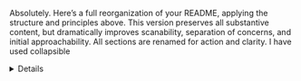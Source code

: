 Absolutely. Here’s a full reorganization of your README, applying the structure and principles above. This version preserves all substantive content, but dramatically improves scanability, separation of concerns, and initial approachability. All sections are renamed for action and clarity. I have used collapsible <details> blocks where verbosity is high, and you can adapt these further for your preferred renderer.

⸻


# CryptoTechnicals — Comprehensive Crypto Intelligence Engine

A powerful Python command-line tool that provides **complete cryptocurrency market intelligence** by combining technical analysis, fundamental data, market sentiment, sector rotation analysis, and global market trends.  
**Perfect for AI-powered trading systems, researchers, and analysts who need the most comprehensive crypto market context—automated and LLM-ready.**

**NEW: CryptoCortex AI Trading Assistant** - Advanced web UI with persistent market intelligence, real-time data integration, and AI-powered analysis featuring hierarchical memory system for post-training market events.

---

## 🚀 TL;DR

- Instantly generate technical, fundamental, and market intelligence snapshots for any crypto asset.
- **NEW**: AI Trading Assistant (CryptoCortex) with hierarchical market intelligence memory system
- **NEW**: Persistent awareness of post-training market events, regulatory changes, and trading principles
- Aggregated, LLM-optimized outputs (JSON, SQLite) with live spot prices, sector rotation, liquidity, and more.
- Designed for seamless AI integration, advanced human workflows, and pro-grade research.

---

## 📚 Table of Contents

1. [Quick Start](#quick-start)
2. [Key Features](#key-features)
3. [Usage Examples](#usage-examples)
4. [Understanding the Data Outputs](#understanding-the-data-outputs)
5. [Configuration](#configuration)
6. [How to Read/Interpret the Data](#how-to-readinterpret-the-data)
7. [Front-End UI (CryptoCortex)](#front-end-ui-cryptocortex)
8. [Developer Guide](#developer-guide)
9. [Performance & Benchmarks](#performance--benchmarks)
10. [Known Limitations](#known-limitations)
11. [Changelog](#changelog)
12. [Contributing](#contributing)
13. [License & Author](#license--author)
14. [Support](#support)

---

## 🏁 Quick Start

**Installation**

```bash
# Clone the repository
git clone https://github.com/Rahul-htx/crypto-technicals.git
cd crypto-technicals

# Install dependencies
pip install -r requirements.txt

# Set up your CoinGecko Pro API key
echo "COINGECKO_API_KEY=your_api_key_here" > .env

# Test installation
python -m src.cli --coins bitcoin --horizons intraday --verbose

Basic Usage

python -m src.cli                           # Default config, all outputs
python -m src.cli --coins eth,btc,sol       # Specify coins
python -m src.cli --horizons intraday,swing # Specify timeframes
python -m src.cli --config my_config.yaml   # Custom config
python -m src.cli --verbose                 # Verbose logging
python -m src.cli --output-dir /my/output   # Custom output directory


⸻

🗝️ Key Features
	•	Technical Analysis: OHLCV + 8 indicators
	•	Fundamental Analysis: Tokenomics, dev activity, social metrics
	•	Market Intelligence: Macro trends, sector rotation, dominance, liquidity
	•	**NEW: Hierarchical Memory System**: Core stable facts + recent market updates
	•	**NEW: Post-Training Awareness**: Regulatory changes, market events after AI training cutoff
	•	Real-Time Pricing: Live spot prices (<30s latency)
	•	LLM-Ready Exports: Structured JSON/CSV/SQLite for AI, visual charts
	•	Combined Snapshots: Multi-timeframe, freshness-aware files
	•	Persistent Chat History: NDJSON, 200k-token multi-month memory (for UI)

⸻

💡 Usage Examples
	•	"Analyze current ETH technicals and provide entry points"
	•	"Compare BTC and SOL momentum indicators"
	•	"What's the overall market sentiment based on dominance?"
	•	"Show me the latest snapshot for just Bitcoin"
	•	"Update my thesis: focusing on Layer 1 scaling solutions"
	•	"Refresh market data and analyze changes"
	•	**NEW**: "Add this market intelligence: Fed announced new crypto regulations"
	•	**NEW**: "What post-training market events should I be aware of?"
	•	**NEW**: "Promote the ETF inflow data to core market intelligence"

⸻

🗃️ Understanding the Data Outputs

Every run generates aggregated files for efficient LLM and human use.
Sample Output Structure:

data/
├── runs/20250819_185950/              # Timestamped run data
│   ├── intraday/
│   │   └── all_coins_1h.json          # Hourly technical data
│   ├── swing/
│   │   └── all_coins_1d.json          # Daily technical data  
│   ├── market_context.json            # Unified market intelligence
│   ├── categories.json                # Sector rotation
│   ├── global.json                    # Macro trends
│   ├── metadata.json                  # Project fundamentals
│   ├── crypto_technicals_intraday.db  # SQLite database
│   └── logs/
│       └── run_*.log
├── snapshots/
│   ├── latest_snapshot.json           # Combined, all-horizon snapshot
└── chat/
    └── chat-YYYY-MM.jsonl             # Multi-month chat history

trader-copilot/data/                   # NEW: CryptoCortex AI Assistant Data
├── market_intel.json                  # Hierarchical market intelligence
├── market_intel_history/              # Audit trail snapshots  
└── thesis.json                        # Investment thesis

<details>
<summary>📈 <b>See Sample Output JSON</b></summary>


Technical Data Example (all_coins_1h.json):

{
  "metadata": {
    "horizon": "intraday", "granularity": "1h", 
    "coins": ["bitcoin", "ethereum"], "total_coins": 2
  },
  "coins": {
    "bitcoin": {
      "latest_values": { "close": 43250.67, "rsi_14": 58.23, "macd": 125.45 },
      "data": [{ "datetime": "2025-08-19T18:00:00", "close": 43250.67, ... }]
    }
  },
  "cross_coin_analysis": {
    "performance_ranking": ["ethereum", "bitcoin"],
    "volatility_comparison": { "bitcoin": 12.3, "ethereum": 15.7 }
  }
}

</details>


<details>
<summary>🌍 <b>Unified Market Context</b> (`market_context.json`)</summary>


{
  "metadata": {
    "coins_tracked": ["bitcoin", "ethereum"],
    "data_sources": ["global_market", "sector_analysis", "coin_fundamentals"],
    "note": "News data not available via CoinGecko Pro API"
  },
  "global_market": {
    "market_overview": { "total_market_cap_usd": 3882142856426.52, "bitcoin_dominance_percentage": 57.94 },
    "dominance_analysis": { "dominance_signals": [...] }
  },
  "market_summary": {
    "market_sentiment": "risk_off",
    "key_insights": ["Bitcoin dominance at 58.0% suggests market seeking safety"],
    "missing_sources": ["liquidity_analysis"]
  }
}

</details>



⸻

⚙️ Configuration

Edit config.yaml to customize coins, timeframes, and outputs.

<details>
<summary>📝 <b>Click for Example</b></summary>


coins: [ethereum, bitcoin, solana, chainlink, ripple, tron, sui]
horizons:
  intraday:
    lookback_days: 30
    granularity: 1h
  swing:
    lookback_days: 400
    granularity: 1d
indicators: [ema, sma, rsi, macd, bollinger, obv, atr, adx]
export:
  json: true
  csv: false
  sqlite: true
  charts: false
  individual_coin_files: false

market_data:
  collect_news: false     # CoinGecko Pro API does not provide reliable news
  collect_metadata: true
  collect_categories: true
  collect_global: true
  collect_tickers: true
  collect_onchain: false

  update_frequencies:
    metadata: "daily"
    categories: "every_run"
    global: "every_run"
    tickers: "weekly"

</details>



⸻

🧐 How to Read/Interpret the Data
	•	Technical indicators: Standard values (e.g. RSI, MACD, EMA, etc.) for each coin, each period.
	•	Cross-coin analysis: Ranking by performance, volatility comparison, sector rotation.
	•	Market intelligence: Sentiment regime, macro trends, dominance metrics.
	•	Real-time spot prices: Always prioritized; transparent fallback to recent candles.
	•	Aggregated files: Designed for AI/LMM consumption, not just human reading.

⸻

🖥️ Front-End UI (CryptoCortex)

CryptoCortex is a Next.js/TypeScript web UI for CryptoTechnicals, featuring:
	•	Dual-channel memory: LLM chat + heavy data snapshots.
	•	Streaming AI analysis: Direct OpenAI API integration.
	•	Persistent chat history: Survives browser/server restarts.
	•	Security: Basic Auth, local-first deployment.

<details>
<summary>🌐 <b>Setup Instructions</b></summary>


# Python CLI Backend
cd ..
python3 -m venv venv
source venv/bin/activate
pip install -r requirements.txt
cp .env.example .env
# Set API keys in .env

# Next.js Frontend
cd trader-copilot
npm install
npm run dev
# Open http://localhost:3000 (auth required)

</details>



⸻

🛠️ Developer Guide

Programmatic Usage

from src.pipeline import Pipeline
from src.config_loader import Config
from src.utils.logging_utils import setup_logger

config = Config('config.yaml')
logger = setup_logger()
pipeline = Pipeline(config, 'output/', logger)
pipeline.run(['bitcoin', 'ethereum'], 'intraday')

Code Structure

┌──────────┐      ┌──────────────┐      ┌──────────────┐
│  config   │───►│  fetch layer  │───►│  indicator    │
└──────────┘      │  (CoinGecko) │      │  calculator  │
                  └──────────────┘      └──────────────┘
                          │                     │
                          ▼                     ▼
                 ┌────────────────┐    ┌────────────────┐
                 │ JSON / SQLite  │    │ chart exporter │
                 └────────────────┘    └────────────────┘

Testing

pytest             # Run all tests
pytest --cov=src   # With coverage
pytest -v          # Verbose


⸻

⚡ Performance & Benchmarks
	•	7 coins, 2 horizons + market intelligence: ~45 seconds/run
	•	22+ API calls: No rate limiting (Pro tier)
	•	7,805 total data points: 5,005 hourly + 2,800 daily
	•	Aggregated output: 4–6 files instead of 20+
	•	Rich context: Technical, fundamental, supply, macro data

⸻

🚧 Known Limitations
	1.	CoinGecko Pro Required: Free tier is severely rate limited.
	2.	No News Data: CoinGecko Pro API has no reliable news endpoint.
	3.	Onchain Data: DEX info limited; needs additional APIs.
	4.	Data Volume: Large runs (~50MB+ for 6 coins).

⸻

📝 Changelog

<details>
<summary>Click to expand full changelog</summary>


v0.5.0 (2025-08-31) - Market Intelligence Integration
	•	Hierarchical memory system: Core stable facts + Diff recent updates
	•	Post-training market event awareness for AI assistant
	•	Dynamic market intelligence tools (get_market_intel, update_market_intel)
	•	Automated promotion logic from diff to core facts
	•	File locking, audit trails, and concurrency safety
	•	Token-efficient system prompt integration (~220 tokens)

v0.4.1 (2025-08-25) - Dynamic Multi-Month Chat History
	•	Persistent chat (NDJSON), 200k-token context, cross-session
	•	Dynamic context loading, performance-optimized

v0.3.1 (2025-08-19) - Market & Supply Metrics Integration
	•	Real-time macro intelligence
	•	Enhanced supply/circulation stats
	•	Combined snapshot exports

v0.2.1 (2025-08-19) - Pipeline Optimization
	•	Aggregated outputs, single market context file
	•	File count -70%, same data
	•	Cross-coin ranking, volatility, perf

v0.2.0 (2025-08-19) - Major Expansion
	•	Full project metadata
	•	Sector rotation, global trends, liquidity, LLM optimization

v0.1.0 (2023-12-01)
	•	Initial release

</details>



⸻

🤝 Contributing
	1.	Fork the repository
	2.	Create a feature branch: git checkout -b feature/my-feature
	3.	Make changes and add tests
	4.	Run tests: pytest
	5.	Commit: git commit -am 'Add my feature'
	6.	Push: git push origin feature/my-feature
	7.	Submit pull request

⸻

📄 License & Author

MIT License – see LICENSE file for details.

Author: Rahul Bijlani
Documentation last updated: 2025-08-25

⸻

🙋‍♂️ Support
	•	Create a GitHub issue
	•	Review documentation and test files for examples

⸻


---

### Notes

- You may wish to use [doctoc](https://github.com/thlorenz/doctoc) or similar tools to auto-generate/upkeep the Table of Contents.
- I recommend using `<details>` for especially long config and output examples in the live file to keep the top-level scanability tight.
- If you want this version as an updated file, let me know, and I’ll produce the `oboe` tool call for an instant patch.